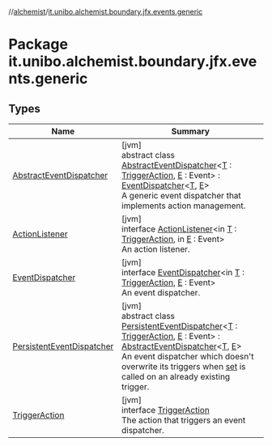 //[alchemist](../../index.md)/[it.unibo.alchemist.boundary.jfx.events.generic](index.md)

# Package it.unibo.alchemist.boundary.jfx.events.generic

## Types

| Name | Summary |
|---|---|
| [AbstractEventDispatcher](-abstract-event-dispatcher/index.md) | [jvm]<br>abstract class [AbstractEventDispatcher](-abstract-event-dispatcher/index.md)<[T](-abstract-event-dispatcher/index.md) : [TriggerAction](-trigger-action/index.md), [E](-abstract-event-dispatcher/index.md) : Event> : [EventDispatcher](-event-dispatcher/index.md)<[T](-abstract-event-dispatcher/index.md), [E](-abstract-event-dispatcher/index.md)> <br>A generic event dispatcher that implements action management. |
| [ActionListener](-action-listener/index.md) | [jvm]<br>interface [ActionListener](-action-listener/index.md)<in [T](-action-listener/index.md) : [TriggerAction](-trigger-action/index.md), in [E](-action-listener/index.md) : Event><br>An action listener. |
| [EventDispatcher](-event-dispatcher/index.md) | [jvm]<br>interface [EventDispatcher](-event-dispatcher/index.md)<in [T](-event-dispatcher/index.md) : [TriggerAction](-trigger-action/index.md), [E](-event-dispatcher/index.md) : Event><br>An event dispatcher. |
| [PersistentEventDispatcher](-persistent-event-dispatcher/index.md) | [jvm]<br>abstract class [PersistentEventDispatcher](-persistent-event-dispatcher/index.md)<[T](-persistent-event-dispatcher/index.md) : [TriggerAction](-trigger-action/index.md), [E](-persistent-event-dispatcher/index.md) : Event> : [AbstractEventDispatcher](-abstract-event-dispatcher/index.md)<[T](-persistent-event-dispatcher/index.md), [E](-persistent-event-dispatcher/index.md)> <br>An event dispatcher which doesn't overwrite its triggers when [set](-persistent-event-dispatcher/set.md) is called on an already existing trigger. |
| [TriggerAction](-trigger-action/index.md) | [jvm]<br>interface [TriggerAction](-trigger-action/index.md)<br>The action that triggers an event dispatcher. |
